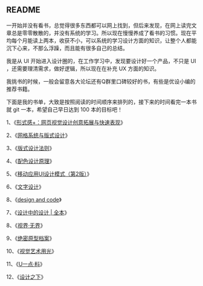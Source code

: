 ## README

一开始并没有看书，总觉得很多东西都可以网上找到，但后来发现，在网上读完文章总是零零散散的，并没有系统的学习。所以现在慢慢养成了看书的习惯。现在平均每个月能读上两本，收获不小，可以系统的学习设计方面的知识，让整个人都能沉下心来，不那么浮躁，而且能有很多自己的总结。

我是从 UI 开始进入设计圈的，在工作学习中，发现要设计好一个产品，不只是 UI ，还需要理清需求，做好逻辑，所以现在在补充 UX 方面的知识。

我挑书的时候，一般会留意各大论坛还有Q群里口碑较好的书，有些是优设小编的推荐书籍。

下面是我的书单，大致是按照阅读的时间顺序来排列的，接下来的时间看完一本书就 git 一本，希望自己早日达到 100 本的目标吧！

1、《[形式感+：网页视觉设计创意拓展与快速表现](https://book.douban.com/subject/25795270/)》

2、《[网格系统与版式设计](https://book.douban.com/subject/20382273/)》

3、《[版式设计法则](https://book.douban.com/subject/20374751/)》

4、《[配色设计原理](https://book.douban.com/subject/4165856/)》

5、《[移动应用UI设计模式（第2版）](https://book.douban.com/subject/26296679/)》

6、《[文字设计](https://book.douban.com/subject/25812965/)》

8、《[design and code](https://designcode.io/)》

7、《[设计中的设计 | 全本](https://book.douban.com/subject/4230237/)》

8、《[视界·无界](https://book.douban.com/subject/26809099/)》

9、《[绝密原型档案](https://book.douban.com/subject/26815804/)》

10、《[视觉艺术用光](https://book.douban.com/subject/19950884/)》

11、《[U一点·料](https://book.douban.com/subject/26594029/)》

12、《[设计之下](https://book.douban.com/subject/25817190/)》